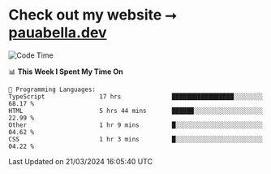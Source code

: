 # Check out my website ⭢ [pauabella.dev](https://pauabella.dev)

<!--START_SECTION:waka-->
![Code Time](http://img.shields.io/badge/Code%20Time-3%2C128%20hrs%2035%20mins-blue)

📊 **This Week I Spent My Time On** 

```text
💬 Programming Languages: 
TypeScript               17 hrs              █████████████████░░░░░░░░   68.17 % 
HTML                     5 hrs 44 mins       ██████░░░░░░░░░░░░░░░░░░░   22.99 % 
Other                    1 hr 9 mins         █░░░░░░░░░░░░░░░░░░░░░░░░   04.62 % 
CSS                      1 hr 3 mins         █░░░░░░░░░░░░░░░░░░░░░░░░   04.22 % 
```


 Last Updated on 21/03/2024 16:05:40 UTC
<!--END_SECTION:waka-->
